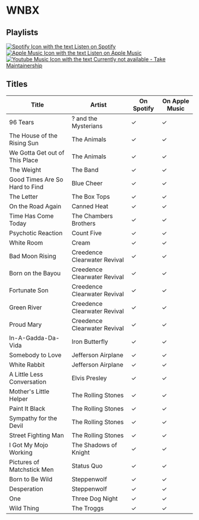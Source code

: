 # WNBX

## Playlists

[![Spotify Icon with the text Listen on Spotify](https://img.shields.io/badge/listen_on-spotify-1ed760?style=for-the-badge&logo=spotify&logoColor=1ed760 "Listen on Spotify")](https://open.spotify.com/playlist/0CBKeLPjwcZwwGoaJFfuL6)  
[![Apple Music Icon with the text Listen on Apple Music](https://img.shields.io/badge/listen_on-apple_music-fa243c?style=for-the-badge&logo=applemusic&logoColor=fa243c "Listen on Apple Music")](https://itunes.apple.com/de/playlist/pl.u-KpMVTmoLPAe)  
[![Youtube Music Icon with the text Currently not available - Take Maintainership](https://img.shields.io/badge/Youtube_Music_--_Currently_not_available-Take_Maintainership-inactive?style=for-the-badge&logo=youtubemusic&logoColor=fffff&labelColor=222222 "Youtube Music - Currently not available - Take Maintainership")](https://github.com/MarauderXtreme/video-game-radiostation-playlists/fork)

## Titles

| Title                          | Artist                       | On Spotify | On Apple Music |
| ------------------------------ | ---------------------------- | ---------- | -------------- |
| 96 Tears                       | ? and the Mysterians         | ✓          | ✓              |
| The House of the Rising Sun    | The Animals                  | ✓          | ✓              |
| We Gotta Get out of This Place | The Animals                  | ✓          | ✓              |
| The Weight                     | The Band                     | ✓          | ✓              |
| Good Times Are So Hard to Find | Blue Cheer                   | ✓          | ✓              |
| The Letter                     | The Box Tops                 | ✓          | ✓              |
| On the Road Again              | Canned Heat                  | ✓          | ✓              |
| Time Has Come Today            | The Chambers Brothers        | ✓          | ✓              |
| Psychotic Reaction             | Count Five                   | ✓          | ✓              |
| White Room                     | Cream                        | ✓          | ✓              |
| Bad Moon Rising                | Creedence Clearwater Revival | ✓          | ✓              |
| Born on the Bayou              | Creedence Clearwater Revival | ✓          | ✓              |
| Fortunate Son                  | Creedence Clearwater Revival | ✓          | ✓              |
| Green River                    | Creedence Clearwater Revival | ✓          | ✓              |
| Proud Mary                     | Creedence Clearwater Revival | ✓          | ✓              |
| In-A-Gadda-Da-Vida             | Iron Butterfly               | ✓          | ✓              |
| Somebody to Love               | Jefferson Airplane           | ✓          | ✓              |
| White Rabbit                   | Jefferson Airplane           | ✓          | ✓              |
| A Little Less Conversation     | Elvis Presley                | ✓          | ✓              |
| Mother's Little Helper         | The Rolling Stones           | ✓          | ✓              |
| Paint It Black                 | The Rolling Stones           | ✓          | ✓              |
| Sympathy for the Devil         | The Rolling Stones           | ✓          | ✓              |
| Street Fighting Man            | The Rolling Stones           | ✓          | ✓              |
| I Got My Mojo Working          | The Shadows of Knight        | ✓          | ✓              |
| Pictures of Matchstick Men     | Status Quo                   | ✓          | ✓              |
| Born to Be Wild                | Steppenwolf                  | ✓          | ✓              |
| Desperation                    | Steppenwolf                  | ✓          | ✓              |
| One                            | Three Dog Night              | ✓          | ✓              |
| Wild Thing                     | The Troggs                   | ✓          | ✓              |
